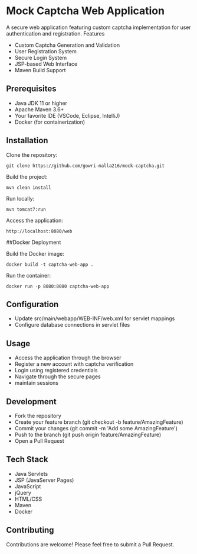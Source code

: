 # Mock Captcha Web Application
A secure web application featuring custom captcha implementation for user authentication and registration.
Features

- Custom Captcha Generation and Validation
- User Registration System
- Secure Login System
- JSP-based Web Interface
- Maven Build Support

## Prerequisites

- Java JDK 11 or higher
- Apache Maven 3.6+
- Your favorite IDE (VSCode, Eclipse, IntelliJ)
- Docker (for containerization)

## Installation

Clone the repository:
```
git clone https://github.com/gowri-malla216/mock-captcha.git
```

Build the project:
```
mvn clean install
```

Run locally:
```
mvn tomcat7:run
```

Access the application:
```
http://localhost:8080/web
```

##Docker Deployment

Build the Docker image:
```
docker build -t captcha-web-app .
```

Run the container:
```
docker run -p 8080:8080 captcha-web-app
```

## Configuration

- Update src/main/webapp/WEB-INF/web.xml for servlet mappings
- Configure database connections in servlet files

## Usage

- Access the application through the browser
- Register a new account with captcha verification
- Login using registered credentials
- Navigate through the secure pages
- maintain sessions

## Development

- Fork the repository
- Create your feature branch (git checkout -b feature/AmazingFeature)
- Commit your changes (git commit -m 'Add some AmazingFeature')
- Push to the branch (git push origin feature/AmazingFeature)
- Open a Pull Request

## Tech Stack

- Java Servlets
- JSP (JavaServer Pages)
- JavaScript
- jQuery
- HTML/CSS
- Maven
- Docker

## Contributing
Contributions are welcome! Please feel free to submit a Pull Request.
